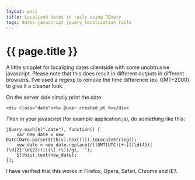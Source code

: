 ```yaml
---
layout: post
title: Localized dates in rails using JQuery
tags: dates javascript jquery localization rails
---
```


{{ page.title }}
====

A little snipplet for localizing dates clientside with some unobtrusive javascript. Please
note that this does result in different outputs in different browsers. I’ve used a
regexp to remove the time difference (ex. GMT+2000) to give it a cleaner look.

On the server side simply print the date:

    <div class="date"><%= @user.created_at %></div>

Then in your javascript (for example application.js), do something like this:

    jQuery.each($(".date"), function() {        
        var new_date = new Date(Date.parse($(this).text())).toLocaleString();
        new_date = new_date.replace(/((GMT|UTC)[+-]((\d{4})|(\d{2}:\d{2})))|(\(.+\))/gi, '');
        $(this).text(new_date);
    });

I have verified that this works in Firefox, Opera, Safari, Chrome and IE7.

